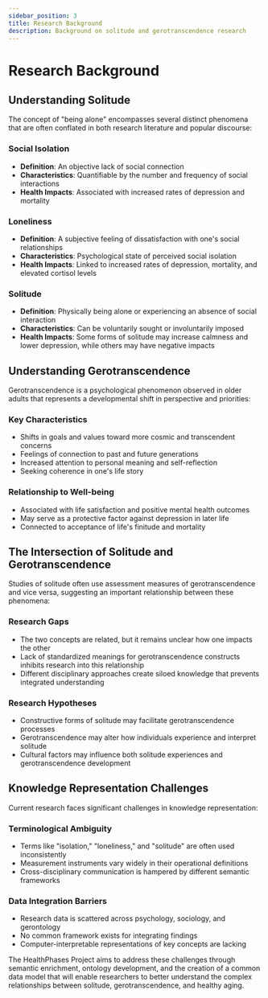 ```yaml
---
sidebar_position: 3
title: Research Background
description: Background on solitude and gerotranscendence research
---
```


# Research Background

## Understanding Solitude

The concept of "being alone" encompasses several distinct phenomena that are often conflated in both research literature and popular discourse:

### Social Isolation
- **Definition**: An objective lack of social connection
- **Characteristics**: Quantifiable by the number and frequency of social interactions
- **Health Impacts**: Associated with increased rates of depression and mortality

### Loneliness
- **Definition**: A subjective feeling of dissatisfaction with one's social relationships
- **Characteristics**: Psychological state of perceived social isolation
- **Health Impacts**: Linked to increased rates of depression, mortality, and elevated cortisol levels

### Solitude
- **Definition**: Physically being alone or experiencing an absence of social interaction
- **Characteristics**: Can be voluntarily sought or involuntarily imposed
- **Health Impacts**: Some forms of solitude may increase calmness and lower depression, while others may have negative impacts

## Understanding Gerotranscendence

Gerotranscendence is a psychological phenomenon observed in older adults that represents a developmental shift in perspective and priorities:

### Key Characteristics
- Shifts in goals and values toward more cosmic and transcendent concerns
- Feelings of connection to past and future generations
- Increased attention to personal meaning and self-reflection
- Seeking coherence in one's life story

### Relationship to Well-being
- Associated with life satisfaction and positive mental health outcomes
- May serve as a protective factor against depression in later life
- Connected to acceptance of life's finitude and mortality

## The Intersection of Solitude and Gerotranscendence

Studies of solitude often use assessment measures of gerotranscendence and vice versa, suggesting an important relationship between these phenomena:

### Research Gaps
- The two concepts are related, but it remains unclear how one impacts the other
- Lack of standardized meanings for gerotranscendence constructs inhibits research into this relationship
- Different disciplinary approaches create siloed knowledge that prevents integrated understanding

### Research Hypotheses
- Constructive forms of solitude may facilitate gerotranscendence processes
- Gerotranscendence may alter how individuals experience and interpret solitude
- Cultural factors may influence both solitude experiences and gerotranscendence development

## Knowledge Representation Challenges

Current research faces significant challenges in knowledge representation:

### Terminological Ambiguity
- Terms like "isolation," "loneliness," and "solitude" are often used inconsistently
- Measurement instruments vary widely in their operational definitions
- Cross-disciplinary communication is hampered by different semantic frameworks

### Data Integration Barriers
- Research data is scattered across psychology, sociology, and gerontology
- No common framework exists for integrating findings
- Computer-interpretable representations of key concepts are lacking

The HealthPhases Project aims to address these challenges through semantic enrichment, ontology development, and the creation of a common data model that will enable researchers to better understand the complex relationships between solitude, gerotranscendence, and healthy aging. 